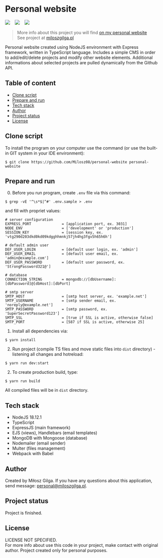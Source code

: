 # Personal website

![](https://img.shields.io/badge/Made%20in-NodeJS%2018.12.1-1abc.svg)
&nbsp;&nbsp;
![](https://img.shields.io/badge/Using%20-TypeScript-green.svg)
&nbsp;&nbsp;
![](https://img.shields.io/badge/Packages%20manager-npm-brown.svg)
&nbsp;&nbsp;
<br>
> More info about this project you will find [on my personal website](https://miloszgilga.pl/project/personal-website)
> <br>
> See project at [miloszgilga.pl](https://miloszgilga.pl)

Personal website created using NodeJS environment with Express framework, written in TypeScript language. Includes a simple
CMS in order to add/edit/delete projects and modify other website elements. Additional informations about selected projects
are pulled dynamically from the Github API.

## Table of content
* [Clone script](#clone-script)
* [Prepare and run](#prepare-and-run)
* [Tech stack](#tech-stack)
* [Author](#author)
* [Project status](#project-status)
* [License](#license)

<a name="clone-script"></a>
## Clone script
To install the program on your computer use the command (or use the built-in GIT system in your IDE environment):
```
$ git clone https://github.com/Milosz08/personal-website personal-website
```

<a name="prepare-and-run"></a>
## Prepare and run
0. Before you run program, create `.env` file via this command:
```
$ grep -vE '^\s*$|^#' .env.sample > .env
```
and fill with propriet values:
```properties
# server configuration
EXPRESS_PORT              = [application port, ex. 3031]
NODE_ENV                  = ['development' or 'production']
SESSION_KEY               = [session key, ex. 'vtg290d203dkd0kd09kdgghhmnkj57jh4hg3fgv5h65h6h']

# default admin user
DEF_USER_LOGIN            = [default user login, ex. 'admin']
DEF_USER_EMAIL            = [default user email, ex. 'admin@example.com']
DEF_USER_PASSWORD         = [default user password, ex. 'StrongPassword321@']

# database
CONNECTION_STRING         = mongodb://[dbUsername]:[dbPassword]@[dbHost]:[dbPort]

# smtp server
SMTP_HOST                 = [smtp host server, ex. 'example.net']
SMTP_USERNAME             = [smtp sender email, ex. 'noreply@example.net']
SMTP_PASSWORD             = [smtp password, ex. 'SuperSecretPassword123']
SMTP_SSL                  = [true if SSL is active, otherwise false]
SMTP_PORT                 = [587 if SSL is active, otherwise 25]
```
1. Install all dependencies via:
```
$ yarn install
```
2. Run project (compile TS files and move static files into `dist` directory) - listening all changes and hotreload:
```
$ yarn run dev:start
```
2. To create production build, type:
```
$ yarn run build
```
All compiled files will be in `dist` directory.

<a name="tech-stack"></a>
## Tech stack
* NodeJS 18.12.1
* TypeScript
* ExpressJS (main framework)
* EJS (views), Handlebars (email templates)
* MongoDB with Mongoose (database)
* Nodemailer (email sender)
* Multer (files management)
* Webpack with Babel

<a name="author"></a>
## Author
Created by Miłosz Gilga. If you have any questions about this application, send message: [personal@miloszgilga.pl](mailto:personal@miloszgilga.pl).

<a name="project-status"></a>
## Project status
Project is finished.

<a name="license"></a>
## License
LICENSE NOT SPECIFIED.<br>
For more info about use this code in your project, make contact with original author. Project created only for personal 
purposes.
